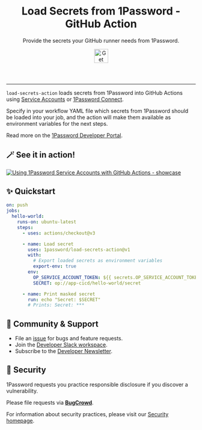 <!-- Image sourced from https://blog.1password.com/1password-service-accounts/ -->
<img alt="" role="img" src="https://blog.1password.com/posts/2023/1password-service-accounts/header.png"/>

<header style="text-align: center;">
  <h1 style="margin-top: 20px; border-bottom: none;">Load Secrets from 1Password - GitHub Action</h1>
  <p>Provide the secrets your GitHub runner needs from 1Password.</p>
  <a href="https://developer.1password.com/docs/ci-cd/github-actions">
    <img alt="Get started" src="https://user-images.githubusercontent.com/45081667/226940040-16d3684b-60f4-4d95-adb2-5757a8f1bc15.png" height="37"/>
  </a>
</header>

---

`load-secrets-action` loads secrets from 1Password into GitHub Actions using [Service Accounts](https://developer.1password.com/docs/service-accounts) or [1Password Connect](https://developer.1password.com/docs/connect).

Specify in your workflow YAML file which secrets from 1Password should be loaded into your job, and the action will make them available as environment variables for the next steps.

Read more on the [1Password Developer Portal](https://developer.1password.com/docs/ci-cd/github-actions).

## 🪄 See it in action!

[![Using 1Password Service Accounts with GitHub Actions - showcase](https://img.youtube.com/vi/kVBl5iQYgSA/maxresdefault.jpg)](https://www.youtube.com/watch?v=kVBl5iQYgSA "Using 1Password Service Accounts with GitHub Actions")

## ✨ Quickstart

```yml
on: push
jobs:
  hello-world:
    runs-on: ubuntu-latest
    steps:
      - uses: actions/checkout@v3

      - name: Load secret
        uses: 1password/load-secrets-action@v1
        with:
          # Export loaded secrets as environment variables
          export-env: true
        env:
          OP_SERVICE_ACCOUNT_TOKEN: ${{ secrets.OP_SERVICE_ACCOUNT_TOKEN }}
          SECRET: op://app-cicd/hello-world/secret

      - name: Print masked secret
        run: echo "Secret: $SECRET"
        # Prints: Secret: ***
```

## 💙 Community & Support

- File an [issue](link/to/issues) for bugs and feature requests.
- Join the [Developer Slack workspace](https://join.slack.com/t/1password-devs/shared_invite/zt-1halo11ps-6o9pEv96xZ3LtX_VE0fJQA).
- Subscribe to the [Developer Newsletter](https://1password.com/dev-subscribe/).

## 🔐 Security

1Password requests you practice responsible disclosure if you discover a vulnerability.

Please file requests via [**BugCrowd**](https://bugcrowd.com/agilebits).

For information about security practices, please visit our [Security homepage](https://bugcrowd.com/agilebits).
